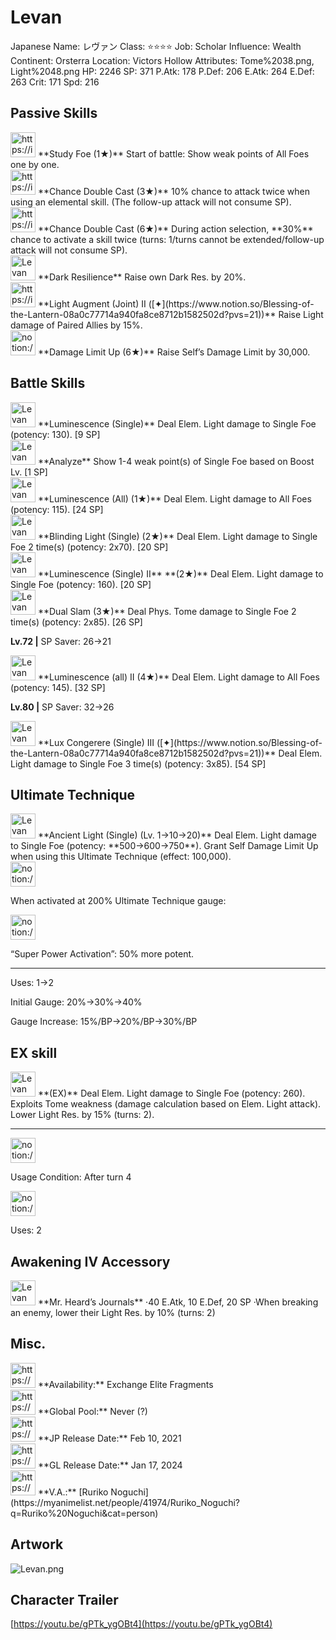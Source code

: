 # Levan

Japanese Name: レヴァン
Class: ⭐️⭐️⭐️⭐️
Job: Scholar
Influence: Wealth
Continent: Orsterra
Location: Victors Hollow
Attributes: Tome%2038.png, Light%2048.png
HP: 2246
SP: 371
P.Atk: 178
P.Def: 206
E.Atk: 264
E.Def: 263
Crit: 171
Spd: 216

## Passive Skills

<aside>
<img src="https://img.game8.jp/6930248/95253cfad2f4c13410ee3719448cdbf9.png/show" alt="https://img.game8.jp/6930248/95253cfad2f4c13410ee3719448cdbf9.png/show" width="40px" /> **Study Foe (1★)**
Start of battle: Show weak points of All Foes one by one.

</aside>

<aside>
<img src="https://img.game8.jp/6974757/32d91e4cab8447d366e20e2ffc44e560.png/show" alt="https://img.game8.jp/6974757/32d91e4cab8447d366e20e2ffc44e560.png/show" width="40px" /> **Chance Double Cast (3★)**
10% chance to attack twice when using an elemental skill. (The follow-up attack will not consume SP).

<aside>
<img src="https://img.game8.jp/6974757/32d91e4cab8447d366e20e2ffc44e560.png/show" alt="https://img.game8.jp/6974757/32d91e4cab8447d366e20e2ffc44e560.png/show" width="40px" /> **Chance Double Cast (6★)**
During action selection, **30%** chance to activate a skill twice (turns: 1/turns cannot be extended/follow-up attack will not consume SP).

</aside>

</aside>

<aside>
<img src="Levan%203fee007cea0e4a419cb5459215f836ca/Dark_Resilience.png" alt="Levan%203fee007cea0e4a419cb5459215f836ca/Dark_Resilience.png" width="40px" /> **Dark Resilience**
Raise own Dark Res. by 20%.

</aside>

<aside>
<img src="https://img.game8.jp/6930252/b8605ccc9a2baa2a02593cd9f40329de.png/show" alt="https://img.game8.jp/6930252/b8605ccc9a2baa2a02593cd9f40329de.png/show" width="40px" /> **Light Augment (Joint) II ([✦](https://www.notion.so/Blessing-of-the-Lantern-08a0c77714a940fa8ce8712b1582502d?pvs=21))**
Raise Light damage of Paired Allies by 15%.

</aside>

<aside>
<img src="notion://custom_emoji/2482af5e-3bb7-4af8-a110-df4150e44521/17debbc6-5396-80a6-933a-007af3a7f551" alt="notion://custom_emoji/2482af5e-3bb7-4af8-a110-df4150e44521/17debbc6-5396-80a6-933a-007af3a7f551" width="40px" /> **Damage Limit Up (6★)**
Raise Self’s Damage Limit by 30,000.

</aside>

## Battle Skills

<aside>
<img src="Levan%203fee007cea0e4a419cb5459215f836ca/Light.png" alt="Levan%203fee007cea0e4a419cb5459215f836ca/Light.png" width="40px" /> **Luminescence (Single)**
Deal Elem. Light damage to Single Foe (potency: 130). [9 SP]

</aside>

<aside>
<img src="Levan%203fee007cea0e4a419cb5459215f836ca/Analyze.png" alt="Levan%203fee007cea0e4a419cb5459215f836ca/Analyze.png" width="40px" /> **Analyze**
Show 1-4 weak point(s) of Single Foe based on Boost Lv. [1 SP]

</aside>

<aside>
<img src="Levan%203fee007cea0e4a419cb5459215f836ca/Light%201.png" alt="Levan%203fee007cea0e4a419cb5459215f836ca/Light%201.png" width="40px" /> **Luminescence (All) (1★)**
Deal Elem. Light damage to All Foes (potency: 115). [24 SP]

</aside>

<aside>
<img src="Levan%203fee007cea0e4a419cb5459215f836ca/Light%202.png" alt="Levan%203fee007cea0e4a419cb5459215f836ca/Light%202.png" width="40px" /> **Blinding Light (Single) (2★)**
Deal Elem. Light damage to Single Foe 2 time(s) (potency: 2x70). [20 SP]

</aside>

<aside>
<img src="Levan%203fee007cea0e4a419cb5459215f836ca/Light%203.png" alt="Levan%203fee007cea0e4a419cb5459215f836ca/Light%203.png" width="40px" /> **Luminescence (Single) II** **(2★)**
Deal Elem. Light damage to Single Foe (potency: 160). [20 SP]

</aside>

<aside>
<img src="Levan%203fee007cea0e4a419cb5459215f836ca/Tome.png" alt="Levan%203fee007cea0e4a419cb5459215f836ca/Tome.png" width="40px" /> **Dual Slam (3★)**
Deal Phys. Tome damage to Single Foe 2 time(s) (potency: 2x85). [26 SP]

**Lv.72 |** SP Saver: 26→21

</aside>

<aside>
<img src="Levan%203fee007cea0e4a419cb5459215f836ca/Light%204.png" alt="Levan%203fee007cea0e4a419cb5459215f836ca/Light%204.png" width="40px" /> **Luminescence (all) II (4★)**
Deal Elem. Light damage to All Foes (potency: 145). [32 SP]

**Lv.80 |** SP Saver: 32→26

</aside>

<aside>
<img src="Levan%203fee007cea0e4a419cb5459215f836ca/Light%201.png" alt="Levan%203fee007cea0e4a419cb5459215f836ca/Light%201.png" width="40px" /> **Lux Congerere (Single) III ([✦](https://www.notion.so/Blessing-of-the-Lantern-08a0c77714a940fa8ce8712b1582502d?pvs=21))**
Deal Elem. Light damage to Single Foe 3 time(s) (potency: 3x85). [54 SP]

</aside>

## Ultimate Technique

<aside>
<img src="Levan%203fee007cea0e4a419cb5459215f836ca/Light%205.png" alt="Levan%203fee007cea0e4a419cb5459215f836ca/Light%205.png" width="40px" /> **Ancient Light (Single) (Lv. 1→10→20)**
Deal Elem. Light damage to Single Foe (potency: **500→600→750**). Grant Self Damage Limit Up when using this Ultimate Technique (effect: 100,000).

<aside>
<img src="notion://custom_emoji/2482af5e-3bb7-4af8-a110-df4150e44521/137ebbc6-5396-80a2-a199-007a067e9993" alt="notion://custom_emoji/2482af5e-3bb7-4af8-a110-df4150e44521/137ebbc6-5396-80a2-a199-007a067e9993" width="40px" />

When activated at 200% Ultimate Technique gauge:

<aside>
<img src="notion://custom_emoji/2482af5e-3bb7-4af8-a110-df4150e44521/193ebbc6-5396-8035-8eea-007a52e85f9d" alt="notion://custom_emoji/2482af5e-3bb7-4af8-a110-df4150e44521/193ebbc6-5396-8035-8eea-007a52e85f9d" width="40px" />

“Super Power Activation”: 50% more potent.

</aside>

</aside>

---

Uses:
1→2

Initial Gauge:
20%→30%→40%

Gauge Increase:
15%/BP→20%/BP→30%/BP

</aside>

## EX skill

<aside>
<img src="Levan%203fee007cea0e4a419cb5459215f836ca/Light%205.png" alt="Levan%203fee007cea0e4a419cb5459215f836ca/Light%205.png" width="40px" /> **(EX)**
Deal Elem. Light damage to Single Foe (potency: 260). Exploits Tome weakness (damage calculation based on Elem. Light attack). Lower Light Res. by 15% (turns: 2).

---

<aside>
<img src="notion://custom_emoji/2482af5e-3bb7-4af8-a110-df4150e44521/137ebbc6-5396-802c-b9bc-007a54884b6f" alt="notion://custom_emoji/2482af5e-3bb7-4af8-a110-df4150e44521/137ebbc6-5396-802c-b9bc-007a54884b6f" width="40px" />

Usage Condition: After turn 4

</aside>

<aside>
<img src="notion://custom_emoji/2482af5e-3bb7-4af8-a110-df4150e44521/137ebbc6-5396-80ba-9f36-007a936447ac" alt="notion://custom_emoji/2482af5e-3bb7-4af8-a110-df4150e44521/137ebbc6-5396-80ba-9f36-007a936447ac" width="40px" />

Uses: 2

</aside>

</aside>

## Awakening IV Accessory

<aside>
<img src="Levan%203fee007cea0e4a419cb5459215f836ca/Awakening_IV.png" alt="Levan%203fee007cea0e4a419cb5459215f836ca/Awakening_IV.png" width="40px" /> **Mr. Heard’s Journals**
·40 E.Atk, 10 E.Def, 20 SP
·When breaking an enemy, lower their Light Res. by 10% (turns: 2)

</aside>

## Misc.

<aside>
<img src="https://www.notion.so/icons/gift_gray.svg" alt="https://www.notion.so/icons/gift_gray.svg" width="40px" /> **Availability:** Exchange Elite Fragments

</aside>

<aside>
<img src="https://www.notion.so/icons/globe_gray.svg" alt="https://www.notion.so/icons/globe_gray.svg" width="40px" /> **Global Pool:** Never (?)

</aside>

<aside>
<img src="https://www.notion.so/icons/calendar_red.svg" alt="https://www.notion.so/icons/calendar_red.svg" width="40px" /> **JP Release Date:**
Feb 10, 2021

</aside>

<aside>
<img src="https://www.notion.so/icons/calendar_blue.svg" alt="https://www.notion.so/icons/calendar_blue.svg" width="40px" /> **GL Release Date:**
Jan 17, 2024

</aside>

<aside>
<img src="https://www.notion.so/icons/microphone_gray.svg" alt="https://www.notion.so/icons/microphone_gray.svg" width="40px" /> **V.A.:** [Ruriko Noguchi](https://myanimelist.net/people/41974/Ruriko_Noguchi?q=Ruriko%20Noguchi&cat=person)

</aside>

## Artwork

![Levan.png](Levan%203fee007cea0e4a419cb5459215f836ca/Levan.png)

## Character Trailer

[https://youtu.be/gPTk_ygOBt4](https://youtu.be/gPTk_ygOBt4)